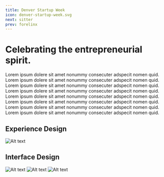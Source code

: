 ```yaml
---
title: Denver Startup Week
icon: denver-startup-week.svg
next: sitter
prev: forelinx
---
```


# Celebrating the entrepreneurial spirit.

Lorem ipsum dolere sit amet nonummy consecuter adspecit nomen quid. Lorem ipsum
dolere sit amet nonummy consecuter adspecit nomen quid. Lorem ipsum dolere sit
amet nonummy consecuter adspecit nomen quid. Lorem ipsum dolere sit amet nonummy
consecuter adspecit nomen quid. Lorem ipsum dolere sit amet nonummy consecuter
adspecit nomen quid. Lorem ipsum dolere sit amet nonummy consecuter adspecit
nomen quid. Lorem ipsum dolere sit amet nonummy consecuter adspecit nomen quid.
Lorem ipsum dolere sit amet nonummy consecuter adspecit nomen quid.

## Experience Design
![Alt text](http://via.placeholder.com/1170x650)

## Interface Design
![Alt text](http://via.placeholder.com/1170x650)
![Alt text](http://via.placeholder.com/1170x650)
![Alt text](http://via.placeholder.com/1170x650)

